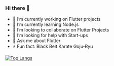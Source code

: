 ### Hi there 👋

- 🔭 I’m currently working on Flutter projects
- 🌱 I’m currently learning Node.js
- 👯 I’m looking to collaborate on Flutter Projects
- 🤔 I’m looking for help with Start-ups
- 💬 Ask me about Flutter
- ⚡ Fun fact: Black Belt Karate Goju-Ryu

[![Top Langs](https://github-readme-stats.vercel.app/api/top-langs/?username=fabiohxcx)](https://github.com/fabiohxcx/github-readme-stats)
